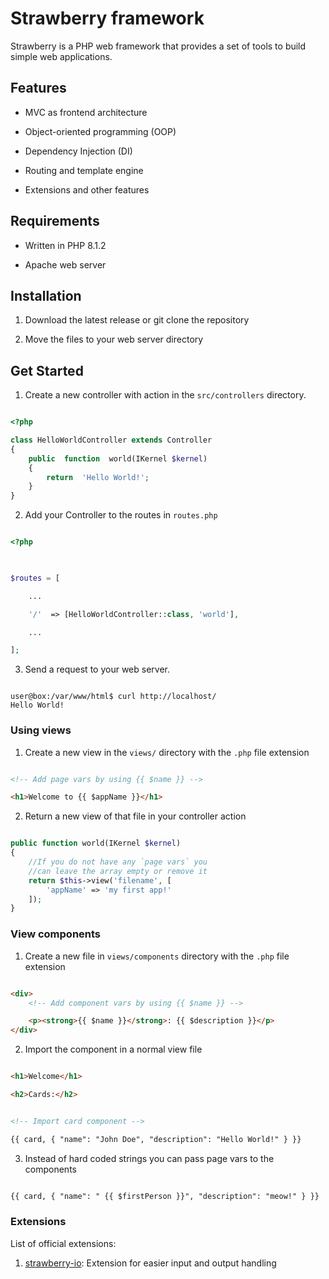 
# Strawberry framework

  

Strawberry is a PHP web framework that provides a set of tools to build simple web applications.

  

## Features

  

- MVC as frontend architecture

- Object-oriented programming (OOP)

- Dependency Injection (DI)

- Routing and template engine

- Extensions and other features

  

## Requirements

- Written in PHP 8.1.2

- Apache web server

  

## Installation

  

1. Download the latest release or git clone the repository

2. Move the files to your web server directory

  

## Get Started

  

1. Create a new controller with action in the `src/controllers` directory.

  

```php

<?php

class HelloWorldController extends Controller
{
	public  function  world(IKernel $kernel)
	{
		return  'Hello World!';
	}
}

```

  

2. Add your Controller to the routes in `routes.php`

  

```php

<?php

  

$routes = [

	...

	'/'  => [HelloWorldController::class, 'world'],

	...

];

```

  

3. Send a request to your web server.

```

user@box:/var/www/html$ curl http://localhost/
Hello World!

```

  
  

### Using views

  

1. Create a new view in the `views/` directory with the `.php` file extension

  

```html

<!-- Add page vars by using {{ $name }} -->

<h1>Welcome to {{ $appName }}</h1>

```

  

2. Return a new view of that file in your controller action

```php

public function world(IKernel $kernel)
{
	//If you do not have any `page vars` you
	//can leave the array empty or remove it
	return $this->view('filename', [
		'appName' => 'my first app!'
	]);
}

```

  

### View components

  

1. Create a new file in `views/components` directory with the `.php` file extension

  

```html

<div>
	<!-- Add component vars by using {{ $name }} -->

	<p><strong>{{ $name }}</strong>: {{ $description }}</p>
</div>

```

  

2. Import the component in a normal view file

  

```html

<h1>Welcome</h1>

<h2>Cards:</h2>


<!-- Import card component -->

{{ card, { "name": "John Doe", "description": "Hello World!" } }}

```

  

3. Instead of hard coded strings you can pass page vars to the components

  

```html

{{ card, { "name": " {{ $firstPerson }}", "description": "meow!" } }}

```


### Extensions

List of official extensions:
1. [strawberry-io](https://github.com/elderguardian/strawberry-io): Extension for easier input and output handling
